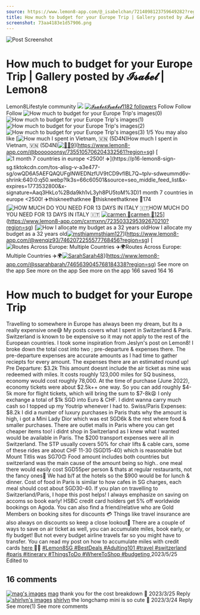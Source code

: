 ```yaml
---
source: https://www.lemon8-app.com/@_isabelchan/7214098123759649282?region=sg
title: How much to budget for your Europe Trip | Gallery posted by 𝓘𝓼𝓪𝓫𝓮𝓵 | Lemon8
screenshot: 73aa4183e1d57906.png
---
```



![Post Screenshot](73aa4183e1d57906.png)
# How much to budget for your Europe Trip | Gallery posted by 𝓘𝓼𝓪𝓫𝓮𝓵 | Lemon8
[](https://www.lemon8-app.com/feed/foryou?region=sg)
Lemon8Lifestyle community
[](https://www.lemon8-app.com/search/sug?region=sg)![](https://lemon8.onelink.me/FMQw?pid=website_direct&af_force_dp=false&af_dp=snssdk2657%3A%2F%2Farticle_detail_page%3Fgroup_id%3D7214098123759649282%26pid%3Dwebsite_direct&retargeting=true&ab_version=73512074&af_web_dp=https%3A%2F%2Fitunes.apple.com%2Fapp%2Fapple-store%2Fid1498607143%3Fpt%3D1613620%26ct%3Dinterstitialdownload%26mt%3D8&amp_extra=%7B%22seo_page_id%22%3A%22940521269966182880%22%2C%22traffic_type%22%3A%22website_direct%22%2C%22web_id%22%3A%227481730839774004743%22%2C%22enter_position%22%3A%22smart_banner%22%2C%22enter_page_id%22%3A%227214098123759649282%22%2C%22enter_page_type%22%3A%22article%22%7D)
[![𝓘𝓼𝓪𝓫𝓮𝓵](https://p16-lemon8-sign-sg.tiktokcdn.com/user-avatar-alisg/ca068dbb1d9521e2a8725d2f10d38157~tplv-sdweummd6v-shrink:120:0:q75.webp?lk3s=66c60501&source=feed_user&x-expires=1744588800&x-signature=UCn4aakZbn5NTWxxqVYkVM1dviE%3D)](https://www.lemon8-app.com/@_isabelchan?region=sg)[𝓘𝓼𝓪𝓫𝓮𝓵1182 followers](https://www.lemon8-app.com/@_isabelchan?region=sg)
Follow
Follow
Follow
![How much to budget for your Europe Trip's images\(0\)](https://p16-lemon8-sign-sg.tiktokcdn.com/tos-alisg-v-a3e477-sg/3b71cce247274c2ca9203223ae4f131a~tplv-sdweummd6v-wap-logo-v1:QF9pc2FiZWxjaGFu:1080:0.webp?lk3s=66c60501&source=wap_large_logo_image&x-expires=1744588800&x-signature=REIAM0k3nCnJ5EFkxXkwISM%2Bfo8%3D)
![How much to budget for your Europe Trip's images\(1\)](https://p16-lemon8-sign-sg.tiktokcdn.com/tos-alisg-v-a3e477-sg/7b6db92b9e1b4e829937d62ea11c18e9~tplv-sdweummd6v-wap-logo-v1:QF9pc2FiZWxjaGFu:1080:0.webp?lk3s=66c60501&source=wap_large_logo_image&x-expires=1744588800&x-signature=%2BexQ9gubl4IdCt4culBWgHlumoE%3D)
![How much to budget for your Europe Trip's images\(2\)](https://p16-lemon8-sign-sg.tiktokcdn.com/tos-alisg-v-a3e477-sg/628cbc1c6c024009ad6d1b295572cca5~tplv-sdweummd6v-wap-logo-v1:QF9pc2FiZWxjaGFu:1080:0.webp?lk3s=66c60501&source=wap_large_logo_image&x-expires=1744588800&x-signature=pQpu0brlN1VWsTnKN%2FNXVWVGNKY%3D)
![How much to budget for your Europe Trip's images\(3\)](https://p16-lemon8-sign-sg.tiktokcdn.com/tos-alisg-v-a3e477-sg/b92bacd8a29e4dbb943cb507c0390572~tplv-sdweummd6v-wap-logo-v1:QF9pc2FiZWxjaGFu:1080:0.webp?lk3s=66c60501&source=wap_large_logo_image&x-expires=1744588800&x-signature=mG93vg3IbKavm6gv2%2FojGskZos0%3D)
1/5
You may also like
[![How much I spent in Vietnam, 🇻🇳 \(5D4N\)](https://p16-lemon8-sign-sg.tiktokcdn.com/tos-alisg-v-a3e477-sg/oAAAf0IQIDAMNfJeBKLglMAkU8v9R7JkGESbA8~tplv-sdweummd6v-shrink:640:0:q50.webp?lk3s=66c60501&source=seo_middle_feed_list&x-expires=1773532800&x-signature=gqGeCLOpOWSW2fEtXfOdZyMuQB4%3D)How much I spent in Vietnam, 🇻🇳 (5D4N)[![🌻](https://p16-lemon8-sign-sg.tiktokcdn.com/user-avatar-alisg/c4c27cc4524e8aa6b8264308dc9a0306~tplv-sdweummd6v-shrink:120:0:q75.jpeg?lk3s=66c60501&source=feed_user&x-expires=1744588800&x-signature=SU5nRKjbUr9I4dlgrNSlCuxlhOU%3D)🌻9](https://www.lemon8-app.com/@boooooonsy?region=sg)](https://www.lemon8-app.com/@boooooonsy/7355105706204332561?region=sg)
[![1 month 7 countries in europe <$2500! ✈️](https://p16-lemon8-sign-sg.tiktokcdn.com/tos-alisg-v-a3e477-sg/owQD6A5AEFQAQUFglNWEDNzfUV9tCD9vfIBL7Q~tplv-sdweummd6v-shrink:640:0:q50.webp?lk3s=66c60501&source=seo_middle_feed_list&x-expires=1773532800&x-signature=Aaq3HkLo%2Bda9kh1vL3yh8PU5toM%3D)1 month 7 countries in europe <$2500! ✈️[![thiskneethatknee 🌴](https://p16-lemon8-sign-sg.tiktokcdn.com/user-avatar-alisg/36c53e055f47e624a8e934e08437ef5f~tplv-sdweummd6v-shrink:120:0:q75.jpeg?lk3s=66c60501&source=feed_user&x-expires=1744588800&x-signature=ab920n5%2BMpIKJwhg26ARUWNrfRA%3D)thiskneethatknee 🌴174](https://www.lemon8-app.com/@thiskneethatknee?region=sg)](https://www.lemon8-app.com/@thiskneethatknee/7331636232876769794?region=sg)
[![HOW MUCH DO YOU NEED FOR 13 DAYS IN ITALY 🇮🇹 ](https://p16-lemon8-sign-sg.tiktokcdn.com/tos-alisg-v-a3e477-sg/da3ec333496d4619bf0da6991a43c633~tplv-sdweummd6v-shrink:640:0:q50.webp?lk3s=66c60501&source=seo_middle_feed_list&x-expires=1773532800&x-signature=5m1HadY7MiIw%2BKUe%2BCHC6WHPMT0%3D)HOW MUCH DO YOU NEED FOR 13 DAYS IN ITALY 🇮🇹 [![carmen 🤍](https://p16-lemon8-sign-sg.tiktokcdn.com/user-avatar-alisg/92a89f30e1236ead7a3ab4d456242c81~tplv-sdweummd6v-shrink:120:0:q75.jpeg?lk3s=66c60501&source=feed_user&x-expires=1744588800&x-signature=X7offsaMgrhMDaQ9Ta%2FtTocYGPY%3D)carmen 🤍125](https://www.lemon8-app.com/cxrmxnn?region=sg)](https://www.lemon8-app.com/cxrmxnn/7235033295392670210?region=sg)
[![How I allocate my budget as a 32 years old](https://p16-lemon8-sign-sg.tiktokcdn.com/tos-alisg-v-a3e477-sg/o82C7iB2AYOfCyx6Zz75EBQOQAEeIAXjB0n5ig~tplv-sdweummd6v-shrink:640:0:q50.webp?lk3s=66c60501&source=seo_middle_feed_list&x-expires=1773532800&x-signature=E5w%2FhPlYL5w8b%2B6GwFcLCyfU0Fc%3D)How I allocate my budget as a 32 years old[![msthiam](https://p16-lemon8-sign-sg.tiktokcdn.com/user-avatar-alisg/c68929d2388a4a6278157be4979f511e~tplv-sdweummd6v-shrink:120:0:q75.jpeg?lk3s=66c60501&source=feed_user&x-expires=1744588800&x-signature=vlw0ClWfI6KOuuIBtd2mrylYG44%3D)msthiam127](https://www.lemon8-app.com/@wenqiz93?region=sg)](https://www.lemon8-app.com/@wenqiz93/7462072255577768456?region=sg)
[![Routes Across Europe: Multiple Countries ✈️🌍](https://p16-lemon8-sign-sg.tiktokcdn.com/tos-alisg-v-a3e477-sg/o8WY3AUDnCR1cBCFEAA0MEEt9BlbfmvgftIhCb~tplv-sdweummd6v-shrink:640:0:q50.webp?lk3s=66c60501&source=seo_middle_feed_list&x-expires=1773532800&x-signature=h4V9x31bPe50vb76r8mIqpd30AI%3D)Routes Across Europe: Multiple Countries ✈️🌍[![Sarah](https://p16-lemon8-sign-sg.tiktokcdn.com/user-avatar-alisg/2cfbeb15e0dfd4f780b52926d5d1100e~tplv-sdweummd6v-shrink:120:0:q75.jpeg?lk3s=66c60501&source=feed_user&x-expires=1744588800&x-signature=JHcM3lK5nahATBxLX%2FcEUuCy%2BYs%3D)Sarah48](https://www.lemon8-app.com/@ssarahbarah?region=sg)](https://www.lemon8-app.com/@ssarahbarah/7465639045768184338?region=sg)
See more on the app
See more on the app
See more on the app
166 saved
164
16
# How much to budget for your Europe Trip
Travelling to somewhere in Europe has always been my dream, but its a really expensive one😅 My posts covers what I spent in Switzerland & Paris. Switzerland is known to be expensive so it may not apply to the rest of the European countries. I took some inspiration from Jeslyn's post on Lemon8! 
I broke down the total cost into two ; pre-departure & expenses there. The pre-departure expenses are accurate amounts as I had time to gather reciepts for every amount. The expenses there are an estimated round up! 
Pre Departure: $3.2k 
This amount doesnt include the air ticket as mine was redeemed with miles. It costs roughly 123,000 miles for SQ business, economy would cost roughly 78,000. At the time of purchase (June 2022), economy tickets were about $2.5k++ one way. So you can add roughly $4-5k more for flight tickets, which will bring the sum to $7-8k😩 
I only exchange a total of $1k SGD into Euro & CHF. I didnt wanna carry much cash so I topped up my Youtrip whenever I had to. 
Swiss/Paris Expenses: $8.2k
I did a number of luxury purchases in Paris thats why the amount is high, i got a Mini Lady Dior which was est SGD6k & the rest where food & smaller purchases. There are outlet malls in Paris where you can get cheaper items too! i didnt shop in Switzerland as I knew what I wanted would be available in Paris. 
The $200 transport expenses were all in Switzerland. The STP usually covers 50% for chair lifts & cable cars, some of these rides are about CHF 11-30 (SGD15-40) which is reasonable but Mount Titlis was SG70🙃 
Food amount includes both countries but switzerland was the main cause of the amount being so high.. one meal there would easily cost SGD55per person & thats at regular restaurants, not the fancy ones🥲 We had b/f at the hotels so the $900 would be for lunch & dinner. 
Cost of food in Paris is similar to how cafes in SG charges, each meal should cost about SGD30-40. 
If you plan on travelling to Switzerland/Paris, I hope this post helps! I always emphasize on saving on accoms so book early! HSBC credit card holders get 5% off worldwide bookings on Agoda. You can also find a friend/relative who are Gold Members on booking sites for discounts 💳
Things like travel insurance are also always on discounts so keep a close lookout👀 
There are a couple of ways to save on air ticket as well, you can accumulate miles, book early, or fly budget! But not every budget airline travels far so you might have to transfer. You can read my post on how to accumulate miles with credit cards [here ](https://www.lemon8-app.com/@_isabelchan/7214098123759649282?region=sg)👍🏻 
[#Lemon8SG ](https://www.lemon8-app.com/topic/7072348837645451266?region=sg)[#BestDeals ](https://www.lemon8-app.com/topic/7141318695398113282?region=sg)[#Adulting101 ](https://www.lemon8-app.com/topic/7179869996334465026?region=sg)[#travel ](https://www.lemon8-app.com/topic/7198471901373923334?region=sg)[#switzerland ](https://www.lemon8-app.com/topic/7205768186401210373?region=sg)[#paris ](https://www.lemon8-app.com/topic/7199953620581695493?region=sg)[#itinerary ](https://www.lemon8-app.com/topic/7146196887640489989?region=sg)[#ThingsToDo ](https://www.lemon8-app.com/topic/7111701935669395457?region=sg)[#WhereToShop ](https://www.lemon8-app.com/topic/7133042195350798338?region=sg)[#budgeting ](https://www.lemon8-app.com/topic/7211131611335786501?region=sg)
2023/5/25 Edited to
## 16 comments
[![mag's images](https://p16-lemon8-sign-sg.tiktokcdn.com/user-avatar-alisg/3991c114e74dc82bfaa8613754c01061~tplv-sdweummd6v-shrink:1200:0:q75.webp?lk3s=d32e6450&source=ui_avatar&x-expires=1744588800&x-signature=IhdRyK%2BY6XEM0jJpozepUXPViYk%3D)](https://www.lemon8-app.com/@chilliwonton?region=sg)
[mag](https://www.lemon8-app.com/@chilliwonton?region=sg)
thank you for the cost breakdown 🥹
2023/3/25
Reply
[![shirlyn's images](https://p16-lemon8-sign-sg.tiktokcdn.com/user-avatar-alisg/fb1c99048beff1f90c6ccbc5e7ea5375~tplv-sdweummd6v-shrink:1200:0:q75.webp?lk3s=d32e6450&source=ui_avatar&x-expires=1744588800&x-signature=yh%2FRimbm5IncL5NLvoIcxkT0Hzw%3D)](https://www.lemon8-app.com/@gimmesalmon?region=sg)
[shirlyn](https://www.lemon8-app.com/@gimmesalmon?region=sg)
the longchamp mini is so cute 🥹
2023/3/24
Reply
See more(1)
See more comments
#